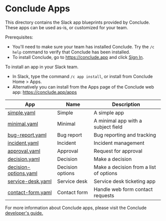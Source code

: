 # Conclude Apps

This directory contains the Slack app blueprints provided by Conclude. These apps can be used as-is, or customized
for your team.

Prerequisites:
- You'll need to make sure your team has installed Conclude. Try the `/c help` command to verify that Conclude has been installed.
- To install Conclude, go to https://conclude.app and click [Sign In](https://conclude.app/signin).

To install an app in your Slack team.
- In Slack, type the command `/c app install`, or install from Conclude Home > Apps.
- Alternatively you can install from the Apps page of the Conclude web app: https://conclude.app/apps



| App | Name | Description |
| --- | ---- | ----------- |
| [simple.yaml](/simple.yaml) | Simple | A simple app |
| [minimal.yaml](/minimal.yaml) | Minimal | A minimal app with a subject field |
| [bug-report.yaml](/bug-report.yaml) | Bug report | Bug reporting and tracking |
| [incident.yaml](/incident.yaml) | Incident | Incident management |
| [approval.yaml](/approval.yaml) | Approval | Request for approval |
| [decision.yaml](/decision.yaml) | Decision | Make a decision |
| [decision-options.yaml](/decision-options.yaml) | Decision options | Make a decision from a list of options |
| [service-desk.yaml](/service-desk.yaml) | Service desk | Service desk ticketing app |
| [contact-form.yaml](/contact-form.yaml) | Contact form | Handle web form contact requests |

For more information about Conclude apps, please visit
the Conclude [developer's guide.](https://conclude.app/doc/developer/)
